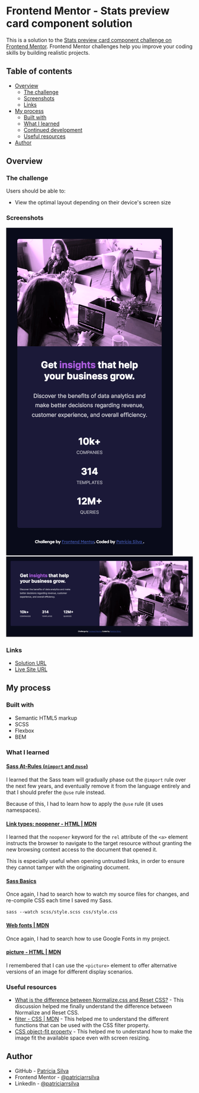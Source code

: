 # Frontend Mentor - Stats preview card component solution

This is a solution to the [Stats preview card component challenge on Frontend Mentor](https://www.frontendmentor.io/challenges/stats-preview-card-component-8JqbgoU62). Frontend Mentor challenges help you improve your coding skills by building realistic projects.

## Table of contents

- [Overview](#overview)
  - [The challenge](#the-challenge)
  - [Screenshots](#screenshots)
  - [Links](#links)
- [My process](#my-process)
  - [Built with](#built-with)
  - [What I learned](#what-i-learned)
  - [Continued development](#continued-development)
  - [Useful resources](#useful-resources)
- [Author](#author)

## Overview

### The challenge

Users should be able to:

- View the optimal layout depending on their device's screen size

### Screenshots

![Mobile](./screenshots/mobile.png)
![Laptop](./screenshots/laptop.png)

### Links

- [Solution URL](https://www.frontendmentor.io/solutions/mobile-first-site-using-sass-and-bem-8l2AJmqX1)
- [Live Site URL](https://patriciarrsilva.github.io/Stats-preview-card-component/)

## My process

### Built with

- Semantic HTML5 markup
- SCSS
- Flexbox
- BEM

### What I learned

#### [Sass At-Rules (`@import` and `@use`)](https://sass-lang.com/documentation/at-rules/use#loading-members)

I learned that the Sass team will gradually phase out the `@import` rule over the next few years, and eventually remove it from the language entirely and that I should prefer the `@use` rule instead.

Because of this, I had to learn how to apply the `@use` rule (it uses namespaces).

#### [Link types: noopener - HTML | MDN](https://developer.mozilla.org/en-US/docs/Web/HTML/Link_types/noopener)

I learned that the `noopener` keyword for the `rel` attribute of the `<a>` element instructs the browser to navigate to the target resource without granting the new browsing context access to the document that opened it.

This is especially useful when opening untrusted links, in order to ensure they cannot tamper with the originating document.

#### [Sass Basics](https://sass-lang.com/guide)

Once again, I had to search how to watch my source files for changes, and re-compile CSS each time I saved my Sass.

```
sass --watch scss/style.scss css/style.css
```

#### [Web fonts | MDN](https://developer.mozilla.org/en-US/docs/Learn/CSS/Styling_text/Web_fonts#using_an_online_font_service)

Once again, I had to search how to use Google Fonts in my project.

#### [picture - HTML | MDN](https://developer.mozilla.org/en-US/docs/Web/HTML/Element/picture)

I remembered that I can use the `<picture>` element to offer alternative versions of an image for different display scenarios.

### Useful resources

- [What is the difference between Normalize.css and Reset CSS?](https://stackoverflow.com/questions/6887336/what-is-the-difference-between-normalize-css-and-reset-css) - This discussion helped me finally understand the difference between Normalize and Reset CSS.
- [filter - CSS | MDN](https://developer.mozilla.org/en-US/docs/Web/CSS/filter) - This helped me to understand the different functions that can be used with the CSS filter property.
- [CSS object-fit property](https://www.w3schools.com/css/css3_object-fit.asp) - This helped me to understand how to make the image fit the available space even with screen resizing.

## Author

- GitHub - [Patrícia Silva](https://github.com/patriciarrsilva)
- Frontend Mentor - [@patriciarrsilva](https://www.frontendmentor.io/profile/patriciarrsilva)
- LinkedIn - [@patriciarrsilva](https://www.linkedin.com/in/patriciarrsilva/)
